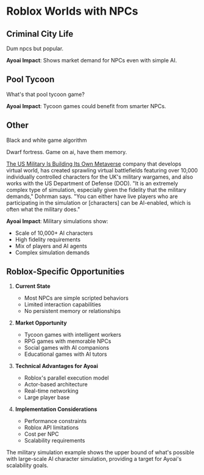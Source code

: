 # Roblox Worlds with NPCs

## Criminal City Life

Dum npcs but popular.

**Ayoai Impact**: Shows market demand for NPCs even with simple AI.

## Pool Tycoon

What's that pool tycoon game?

**Ayoai Impact**: Tycoon games could benefit from smarter NPCs.

## Other

Black and white game algorithm

Dwarf fortress. Game on ai, have them memory.

[The US Military Is Building Its Own Metaverse](https://www.wired.com/story/military-metaverse/) company that develops virtual world, has created sprawling virtual battlefields featuring over 10,000 individually controlled characters for the UK's military wargames, and also works with the US Department of Defense (DOD). "It is an extremely complex type of simulation, especially given the fidelity that the military demands," Dohrman says. "You can either have live players who are participating in the simulation or [characters] can be AI-enabled, which is often what the military does."

**Ayoai Impact**: Military simulations show:
- Scale of 10,000+ AI characters
- High fidelity requirements
- Mix of players and AI agents
- Complex simulation demands

## Roblox-Specific Opportunities

1. **Current State**
   - Most NPCs are simple scripted behaviors
   - Limited interaction capabilities
   - No persistent memory or relationships

2. **Market Opportunity**
   - Tycoon games with intelligent workers
   - RPG games with memorable NPCs
   - Social games with AI companions
   - Educational games with AI tutors

3. **Technical Advantages for Ayoai**
   - Roblox's parallel execution model
   - Actor-based architecture
   - Real-time networking
   - Large player base

4. **Implementation Considerations**
   - Performance constraints
   - Roblox API limitations
   - Cost per NPC
   - Scalability requirements

The military simulation example shows the upper bound of what's possible with large-scale AI character simulation, providing a target for Ayoai's scalability goals.